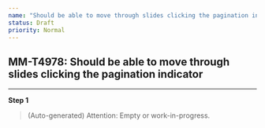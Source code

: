 ```yaml
---
name: "Should be able to move through slides clicking the pagination indicator"
status: Draft
priority: Normal
---
```


## MM-T4978: Should be able to move through slides clicking the pagination indicator

---

**Step 1**

> (Auto-generated) Attention: Empty or work-in-progress.
